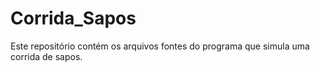 # Corrida_Sapos

  Este repositório contém os arquivos fontes do programa que simula uma corrida de sapos.
